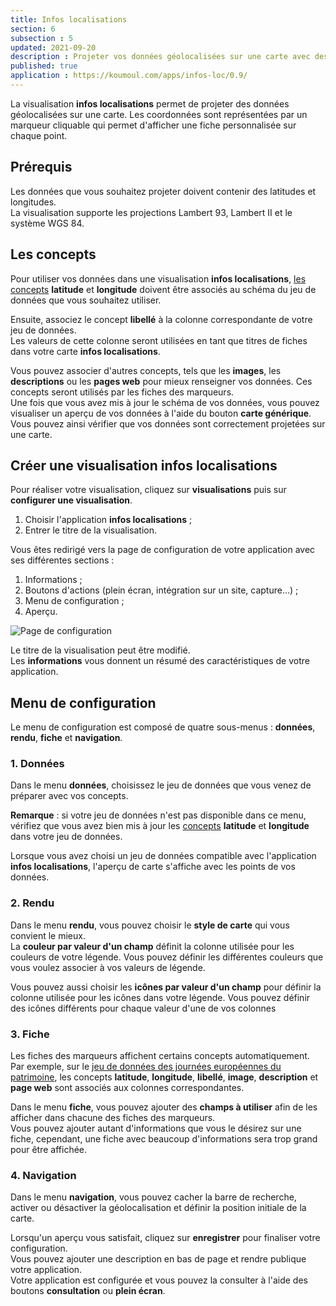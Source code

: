 ```yaml
---
title: Infos localisations
section: 6
subsection : 5
updated: 2021-09-20
description : Projeter vos données géolocalisées sur une carte avec des marqueurs personnalisés
published: true
application : https://koumoul.com/apps/infos-loc/0.9/
---
```


La visualisation **infos localisations** permet de projeter des données géolocalisées sur une carte. Les coordonnées sont représentées par un marqueur cliquable qui permet d'afficher une fiche personnalisée sur chaque point.

## Prérequis
Les données que vous souhaitez projeter doivent contenir des latitudes et longitudes.  
La visualisation supporte les projections Lambert 93, Lambert II et le système WGS 84.

## Les concepts
Pour utiliser vos données dans une visualisation **infos localisations**, [les concepts](./user-guide-backoffice/concept) **latitude** et **longitude** doivent être associés au schéma du jeu de données que vous souhaitez utiliser.

Ensuite, associez le concept **libellé** à la colonne correspondante de votre jeu de données.  
Les valeurs de cette colonne seront utilisées en tant que titres de fiches dans votre carte **infos localisations**.

Vous pouvez associer d'autres concepts, tels que les **images**, les **descriptions** ou les **pages web** pour mieux renseigner vos données. Ces concepts seront utilisés par les fiches des marqueurs.  
Une fois que vous avez mis à jour le schéma de vos données, vous pouvez visualiser un aperçu de vos données à l'aide du bouton **carte générique**. Vous pouvez ainsi vérifier que vos données sont correctement projetées sur une carte.

## Créer une visualisation infos localisations
Pour réaliser votre visualisation, cliquez sur **visualisations** puis sur **configurer une visualisation**.

1. Choisir l'application **infos localisations**&nbsp;;
2. Entrer le titre de la visualisation.

Vous êtes redirigé vers la page de configuration de votre application avec ses différentes sections&nbsp;:

1. Informations&nbsp;;
2. Boutons d'actions (plein écran, intégration sur un site, capture...)&nbsp;;
3. Menu de configuration&nbsp;;
4. Aperçu.

![Page de configuration](./images/user-guide-backoffice/infos-localisations-config.jpg)

Le titre de la visualisation peut être modifié.  
Les **informations** vous donnent un résumé des caractéristiques de votre application.  

## Menu de configuration
Le menu de configuration est composé de quatre sous-menus&nbsp;: **données**, **rendu**, **fiche** et **navigation**.

### 1. Données
Dans le menu **données**, choisissez le jeu de données que vous venez de préparer avec vos concepts.

**Remarque**&nbsp;: si votre jeu de données n'est pas disponible dans ce menu, vérifiez que vous avez bien mis à jour les [concepts](./user-guide-backoffice/concept) **latitude** et **longitude** dans votre jeu de données.

Lorsque vous avez choisi un jeu de données compatible avec l'application **infos localisations**, l'aperçu de carte s'affiche avec les points de vos données.


### 2. Rendu
Dans le menu **rendu**, vous pouvez choisir le **style de carte** qui vous convient le mieux.  
La **couleur par valeur d'un champ** définit la colonne utilisée pour les couleurs de votre légende. Vous pouvez définir les différentes couleurs que vous voulez associer à vos valeurs de légende.

Vous pouvez aussi choisir les **icônes par valeur d'un champ** pour définir la colonne utilisée pour les icônes dans votre légende. Vous pouvez définir des icônes différents pour chaque valeur d'une de vos colonnes

### 3. Fiche
Les fiches des marqueurs affichent certains concepts automatiquement. Par exemple, sur le [jeu de données des journées européennes du patrimoine](https://opendata.koumoul.com/reuses/carte-des-evenements-des-journees-europeennes-du-patrimoine-en-france-2019), les concepts **latitude**, **longitude**, **libellé**, **image**, **description** et **page web** sont associés aux colonnes correspondantes.

Dans le menu **fiche**, vous pouvez ajouter des **champs à utiliser** afin de les afficher dans chacune des fiches des marqueurs.  
Vous pouvez ajouter autant d'informations que vous le désirez sur une fiche, cependant, une fiche avec beaucoup d'informations sera trop grand pour être affichée.

### 4. Navigation
Dans le menu **navigation**, vous pouvez cacher la barre de recherche, activer ou désactiver la géolocalisation et définir la position initiale de la carte.

Lorsqu'un aperçu vous satisfait, cliquez sur **enregistrer** pour finaliser votre configuration.  
Vous pouvez ajouter une description en bas de page et rendre publique votre application.  
Votre application est configurée et vous pouvez la consulter à l'aide des boutons **consultation** ou **plein écran**.
